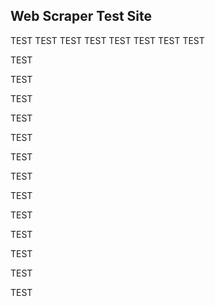 ## Web Scraper Test Site
TEST
TEST
TEST
TEST
TEST
TEST
TEST
TEST

TEST

TEST

TEST

TEST

TEST

TEST

TEST

TEST

TEST

TEST

TEST

TEST

TEST
